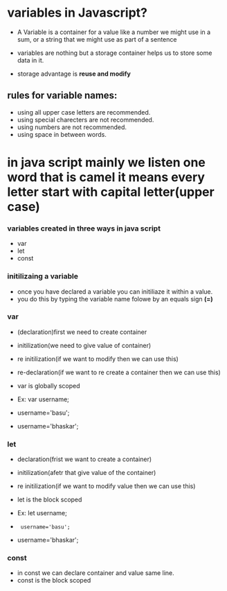 # variables in Javascript?
- A Variable is a container for a value like a number we might use in a sum, or a string that we might use as part of a sentence

 - variables are nothing but a storage container helps us to store some data in it.
 - storage advantage is **reuse and modify**

 ## rules for variable names:
 - using all upper case letters are recommended.
 - using special charecters are not recommended.
 - using numbers are not recommended.
 - using space in between words.

 # in java script mainly we listen one word that is **camel** it means every letter start with capital letter(upper case)


 ### variables created in three ways in java script

 -   var
 -   let
 -   const

 ### initilizaing a variable
 -  once you have declared a variable you can initiliaze it within a value.
 - you do this by typing the variable name folowe by an equals sign **(=)**

 ### var
 - (declaration)first we need to create container
 - initilization(we need to give value of container)
 - re initilization(if we want to modify then we can use this)
 - re-declaration(if we want to re create a container then we can use this)
 - var is globally scoped

 -   Ex:
    var username;

-  username='basu';
-  username='bhaskar';


### let
- declaration(frist we want to create a container)
- initilization(afetr that give value of the container)
- re initilization(if we want to modify value then we can use this)
- let is the block scoped

- Ex:  let username;
-      username='basu';
-   username='bhaskar';


### const

- in const we can declare container and value same line.
- const is the block scoped
